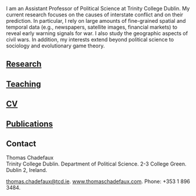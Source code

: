 I am an Assistant Professor of Political Science at Trinity College Dublin. My current research focuses on the causes of interstate conflict and on their prediction. In particular, I rely on large amounts of fine-grained spatial and temporal data (e.g., newspapers, satellite images, financial markets) to reveal early warning signals for war. I also study the geographic aspects of civil wars. In addition, my interests extend beyond political science to sociology and evolutionary game theory.



## [Research](research.html)

## [Teaching](teaching.html)

## [CV](CV.pdf)

## [Publications](publications.md)

## Contact

Thomas Chadefaux <br>
Trinity College Dublin. 
Department of Political Science. 
2-3 College Green. 
Dublin 2, Ireland. 

thomas.chadefaux@tcd.ie. 
www.thomaschadefaux.com. 
Phone: +353 1 896 3484. 
